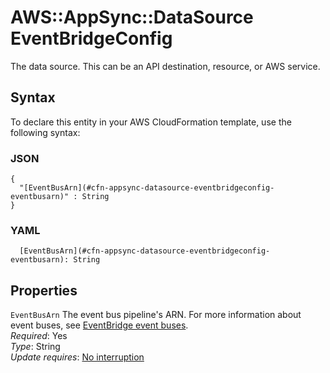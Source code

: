 # AWS::AppSync::DataSource EventBridgeConfig<a name="aws-properties-appsync-datasource-eventbridgeconfig"></a>

The data source\. This can be an API destination, resource, or AWS service\.

## Syntax<a name="aws-properties-appsync-datasource-eventbridgeconfig-syntax"></a>

To declare this entity in your AWS CloudFormation template, use the following syntax:

### JSON<a name="aws-properties-appsync-datasource-eventbridgeconfig-syntax.json"></a>

```
{
  "[EventBusArn](#cfn-appsync-datasource-eventbridgeconfig-eventbusarn)" : String
}
```

### YAML<a name="aws-properties-appsync-datasource-eventbridgeconfig-syntax.yaml"></a>

```
  [EventBusArn](#cfn-appsync-datasource-eventbridgeconfig-eventbusarn): String
```

## Properties<a name="aws-properties-appsync-datasource-eventbridgeconfig-properties"></a>

`EventBusArn` <a name="cfn-appsync-datasource-eventbridgeconfig-eventbusarn"></a>
The event bus pipeline's ARN\. For more information about event buses, see [EventBridge event buses](https://docs.aws.amazon.com/eventbridge/latest/userguide/eb-event-bus.html)\.  
_Required_: Yes  
_Type_: String  
_Update requires_: [No interruption](https://docs.aws.amazon.com/AWSCloudFormation/latest/UserGuide/using-cfn-updating-stacks-update-behaviors.html#update-no-interrupt)
